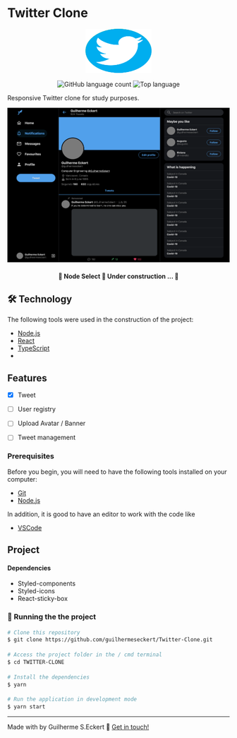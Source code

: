 # **Twitter Clone**


<p align="center">
  <img width="150" height="100" src="img/logo.png">
</p>

<p align="center">
  <img alt="GitHub language count" src="https://img.shields.io/github/languages/count/commonality/readme-inspector.svg">
  <img alt="Top language" src="https://img.shields.io/github/languages/top/commonality/readme-inspector.svg">
</p>

Responsive Twitter clone for study purposes.
 
 <p align="center">
  <img width="560" height="350" src="img/twitter.png">
</p>


</div>

<h4 align="center"> 
	🚧  Node Select 🚀 Under construction ...  🚧
</h4>


## 🛠 Technology

The following tools were used in the construction of the project:

- [Node.js](https://nodejs.org/en/)
- [React](https://pt-br.reactjs.org/)
- [TypeScript](https://www.typescriptlang.org/)
- 

## Features

- [x] Tweet
- [ ] User registry
- [ ] Upload Avatar / Banner
- [ ] Tweet management



### Prerequisites

Before you begin, you will need to have the following tools installed on your computer:

 - [Git](https://git-scm.com) 
 - [Node.js](https://nodejs.org/en/)
  
In addition, it is good to have an editor to work with the code like

 - [VSCode](https://code.visualstudio.com/)


## Project


#### Dependencies

- Styled-components
- Styled-icons
- React-sticky-box


### 🎲 Running the the project

``` bash
# Clone this repository
$ git clone https://github.com/guilhermeseckert/Twitter-Clone.git

# Access the project folder in the / cmd terminal
$ cd TWITTER-CLONE

# Install the dependencies
$ yarn

# Run the application in development mode
$ yarn start

```
  


---
Made with by Guilherme S.Eckert :wave: [Get in touch!](https://www.linkedin.com/in/guilherme-eckert/)






